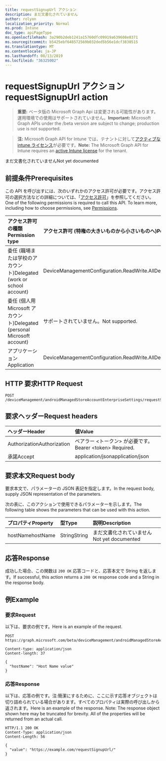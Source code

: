 ```yaml
---
title: requestSignupUrl アクション
description: まだ文書化されていません
author: rolyon
localization_priority: Normal
ms.prod: Intune
doc_type: apiPageType
ms.openlocfilehash: 3a290b2deb1241a15760dfc09919a639608e8371
ms.sourcegitcommit: b5425ebf648572569b032ded5b56e1dcf3830515
ms.translationtype: MT
ms.contentlocale: ja-JP
ms.lasthandoff: 08/13/2019
ms.locfileid: "36325002"
---
```

# <a name="requestsignupurl-action"></a><span data-ttu-id="e9034-103">requestSignupUrl アクション</span><span class="sxs-lookup"><span data-stu-id="e9034-103">requestSignupUrl action</span></span>

> <span data-ttu-id="e9034-104">**重要:** ベータ版の Microsoft Graph Api は変更される可能性があります。運用環境での使用はサポートされていません。</span><span class="sxs-lookup"><span data-stu-id="e9034-104">**Important:** Microsoft Graph APIs under the /beta version are subject to change; production use is not supported.</span></span>

> <span data-ttu-id="e9034-105">**注:** Microsoft Graph API for Intune では、テナントに対して[アクティブな intune ライセンス](https://go.microsoft.com/fwlink/?linkid=839381)が必要です。</span><span class="sxs-lookup"><span data-stu-id="e9034-105">**Note:** The Microsoft Graph API for Intune requires an [active Intune license](https://go.microsoft.com/fwlink/?linkid=839381) for the tenant.</span></span>

<span data-ttu-id="e9034-106">まだ文書化されていません</span><span class="sxs-lookup"><span data-stu-id="e9034-106">Not yet documented</span></span>

## <a name="prerequisites"></a><span data-ttu-id="e9034-107">前提条件</span><span class="sxs-lookup"><span data-stu-id="e9034-107">Prerequisites</span></span>
<span data-ttu-id="e9034-p101">この API を呼び出すには、次のいずれかのアクセス許可が必要です。アクセス許可の選択方法などの詳細については、「[アクセス許可](/graph/permissions-reference)」を参照してください。</span><span class="sxs-lookup"><span data-stu-id="e9034-p101">One of the following permissions is required to call this API. To learn more, including how to choose permissions, see [Permissions](/graph/permissions-reference).</span></span>

|<span data-ttu-id="e9034-110">アクセス許可の種類</span><span class="sxs-lookup"><span data-stu-id="e9034-110">Permission type</span></span>|<span data-ttu-id="e9034-111">アクセス許可 (特権の大きいものから小さいものへ)</span><span class="sxs-lookup"><span data-stu-id="e9034-111">Permissions (from most to least privileged)</span></span>|
|:---|:---|
|<span data-ttu-id="e9034-112">委任 (職場または学校のアカウント)</span><span class="sxs-lookup"><span data-stu-id="e9034-112">Delegated (work or school account)</span></span>|<span data-ttu-id="e9034-113">DeviceManagementConfiguration.ReadWrite.All</span><span class="sxs-lookup"><span data-stu-id="e9034-113">DeviceManagementConfiguration.ReadWrite.All</span></span>|
|<span data-ttu-id="e9034-114">委任 (個人用 Microsoft アカウント)</span><span class="sxs-lookup"><span data-stu-id="e9034-114">Delegated (personal Microsoft account)</span></span>|<span data-ttu-id="e9034-115">サポートされていません。</span><span class="sxs-lookup"><span data-stu-id="e9034-115">Not supported.</span></span>|
|<span data-ttu-id="e9034-116">アプリケーション</span><span class="sxs-lookup"><span data-stu-id="e9034-116">Application</span></span>|<span data-ttu-id="e9034-117">DeviceManagementConfiguration.ReadWrite.All</span><span class="sxs-lookup"><span data-stu-id="e9034-117">DeviceManagementConfiguration.ReadWrite.All</span></span>|

## <a name="http-request"></a><span data-ttu-id="e9034-118">HTTP 要求</span><span class="sxs-lookup"><span data-stu-id="e9034-118">HTTP Request</span></span>
<!-- {
  "blockType": "ignored"
}
-->
``` http
POST /deviceManagement/androidManagedStoreAccountEnterpriseSettings/requestSignupUrl
```

## <a name="request-headers"></a><span data-ttu-id="e9034-119">要求ヘッダー</span><span class="sxs-lookup"><span data-stu-id="e9034-119">Request headers</span></span>
|<span data-ttu-id="e9034-120">ヘッダー</span><span class="sxs-lookup"><span data-stu-id="e9034-120">Header</span></span>|<span data-ttu-id="e9034-121">値</span><span class="sxs-lookup"><span data-stu-id="e9034-121">Value</span></span>|
|:---|:---|
|<span data-ttu-id="e9034-122">Authorization</span><span class="sxs-lookup"><span data-stu-id="e9034-122">Authorization</span></span>|<span data-ttu-id="e9034-123">ベアラー &lt;トークン&gt; が必要です。</span><span class="sxs-lookup"><span data-stu-id="e9034-123">Bearer &lt;token&gt; Required.</span></span>|
|<span data-ttu-id="e9034-124">承諾</span><span class="sxs-lookup"><span data-stu-id="e9034-124">Accept</span></span>|<span data-ttu-id="e9034-125">application/json</span><span class="sxs-lookup"><span data-stu-id="e9034-125">application/json</span></span>|

## <a name="request-body"></a><span data-ttu-id="e9034-126">要求本文</span><span class="sxs-lookup"><span data-stu-id="e9034-126">Request body</span></span>
<span data-ttu-id="e9034-127">要求本文で、パラメーターの JSON 表記を指定します。</span><span class="sxs-lookup"><span data-stu-id="e9034-127">In the request body, supply JSON representation of the parameters.</span></span>

<span data-ttu-id="e9034-128">次の表に、このアクションで使用できるパラメーターを示します。</span><span class="sxs-lookup"><span data-stu-id="e9034-128">The following table shows the parameters that can be used with this action.</span></span>

|<span data-ttu-id="e9034-129">プロパティ</span><span class="sxs-lookup"><span data-stu-id="e9034-129">Property</span></span>|<span data-ttu-id="e9034-130">型</span><span class="sxs-lookup"><span data-stu-id="e9034-130">Type</span></span>|<span data-ttu-id="e9034-131">説明</span><span class="sxs-lookup"><span data-stu-id="e9034-131">Description</span></span>|
|:---|:---|:---|
|<span data-ttu-id="e9034-132">hostName</span><span class="sxs-lookup"><span data-stu-id="e9034-132">hostName</span></span>|<span data-ttu-id="e9034-133">String</span><span class="sxs-lookup"><span data-stu-id="e9034-133">String</span></span>|<span data-ttu-id="e9034-134">まだ文書化されていません</span><span class="sxs-lookup"><span data-stu-id="e9034-134">Not yet documented</span></span>|



## <a name="response"></a><span data-ttu-id="e9034-135">応答</span><span class="sxs-lookup"><span data-stu-id="e9034-135">Response</span></span>
<span data-ttu-id="e9034-136">成功した場合、この関数は `200 OK` 応答コードと、応答本文で String を返します。</span><span class="sxs-lookup"><span data-stu-id="e9034-136">If successful, this action returns a `200 OK` response code and a String in the response body.</span></span>

## <a name="example"></a><span data-ttu-id="e9034-137">例</span><span class="sxs-lookup"><span data-stu-id="e9034-137">Example</span></span>

### <a name="request"></a><span data-ttu-id="e9034-138">要求</span><span class="sxs-lookup"><span data-stu-id="e9034-138">Request</span></span>
<span data-ttu-id="e9034-139">以下は、要求の例です。</span><span class="sxs-lookup"><span data-stu-id="e9034-139">Here is an example of the request.</span></span>
``` http
POST https://graph.microsoft.com/beta/deviceManagement/androidManagedStoreAccountEnterpriseSettings/requestSignupUrl

Content-type: application/json
Content-length: 37

{
  "hostName": "Host Name value"
}
```

### <a name="response"></a><span data-ttu-id="e9034-140">応答</span><span class="sxs-lookup"><span data-stu-id="e9034-140">Response</span></span>
<span data-ttu-id="e9034-p102">以下は、応答の例です。注:簡潔にするために、ここに示す応答オブジェクトは切り詰められている場合があります。すべてのプロパティは実際の呼び出しから返されます。</span><span class="sxs-lookup"><span data-stu-id="e9034-p102">Here is an example of the response. Note: The response object shown here may be truncated for brevity. All of the properties will be returned from an actual call.</span></span>
``` http
HTTP/1.1 200 OK
Content-Type: application/json
Content-Length: 56

{
  "value": "https://example.com/requestSignupUrl/"
}
```






